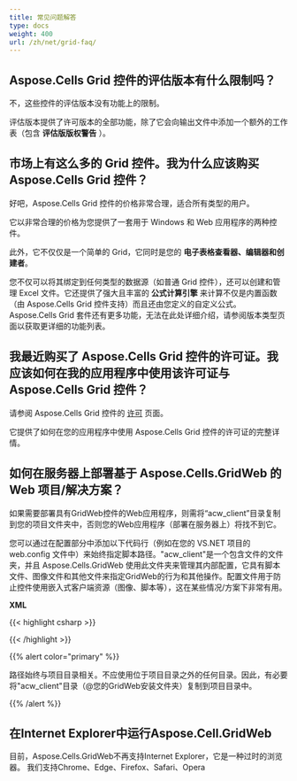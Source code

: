 ```yaml
---
title: 常见问题解答
type: docs
weight: 400
url: /zh/net/grid-faq/
---
```


## **Aspose.Cells Grid 控件的评估版本有什么限制吗？**
不，这些控件的评估版本没有功能上的限制。

评估版本提供了许可版本的全部功能，除了它会向输出文件中添加一个额外的工作表（包含 **评估版版权警告** ）。


## **市场上有这么多的 Grid 控件。我为什么应该购买 Aspose.Cells Grid 控件？**
好吧，Aspose.Cells Grid 控件的价格非常合理，适合所有类型的用户。

它以非常合理的价格为您提供了一套用于 Windows 和 Web 应用程序的两种控件。 

此外，它不仅仅是一个简单的 Grid，它同时是您的 **电子表格查看器、编辑器和创建者**。 

您不仅可以将其绑定到任何类型的数据源（如普通 Grid 控件），还可以创建和管理 Excel 文件。它还提供了强大且丰富的 **公式计算引擎** 来计算不仅是内置函数（由 Aspose.Cells Grid 控件支持）而且还由您定义的自定义公式。Aspose.Cells Grid 套件还有更多功能，无法在此处详细介绍，请参阅版本类型页面以获取更详细的功能列表。

## **我最近购买了 Aspose.Cells Grid 控件的许可证。我应该如何在我的应用程序中使用该许可证与 Aspose.Cells Grid 控件？**
请参阅 Aspose.Cells Grid 控件的 [许可](/cells/zh/net/licensing/) 页面。 

它提供了如何在您的应用程序中使用 Aspose.Cells Grid 控件的许可证的完整详情。



## **如何在服务器上部署基于 Aspose.Cells.GridWeb 的 Web 项目/解决方案？**
如果需要部署具有GridWeb控件的Web应用程序，则需将“acw_client”目录复制到您的项目文件夹中，否则您的Web应用程序（部署在服务器上）将找不到它。

您可以通过在配置部分中添加以下代码行（例如在您的 VS.NET 项目的 web.config 文件中）来始终指定脚本路径。"acw_client"是一个包含文件的文件夹，并且 Aspose.Cells.GridWeb 使用此文件夹来管理其内部配置，它具有脚本文件、图像文件和其他文件来指定GridWeb的行为和其他操作。配置文件用于防止控件使用嵌入式客户端资源（图像、脚本等），这在某些情况/方案下非常有用。

**XML**

{{< highlight csharp >}}

 <appSettings>

  <add key="aspose.cells.gridweb.acw_client_path" value="/grid/acw_client/"/>

  <add key="aspose.cells.gridweb.force_script_path" value="true"/>

  <add key="aspose.cells.gridweb.forcepath" value="true"/>

 </appSettings>

{{< /highlight >}}

{{% alert color="primary" %}} 

路径始终与项目目录相关。不应使用位于项目目录之外的任何目录。因此，有必要将"acw_client"目录（@您的GridWeb安装文件夹）复制到项目目录中。

{{% /alert %}} 
## **在Internet Explorer中运行Aspose.Cell.GridWeb**
目前，Aspose.Cells.GridWeb不再支持Internet Explorer，它是一种过时的浏览器。 
我们支持Chrome、Edge、Firefox、Safari、Opera



